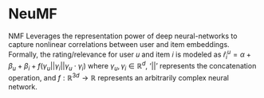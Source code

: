 # NeuMF

NMF Leverages the representation power of deep neural-networks to capture nonlinear correlations between user and item embeddings. Formally, the rating/relevance for user 𝑢 and item 𝑖 is modeled as $\hat{r}_i^u = \alpha + \beta_u + \beta_i + f(\gamma_u || \gamma_i || \gamma_u \cdot \gamma_i)$ where $\gamma_u , \gamma_i \in \mathbb{R}^d$, ‘||’ represents the concatenation operation, and $f: \mathbb{R}^{3d} \rightarrow \mathbb{R}$ represents an arbitrarily complex neural network.